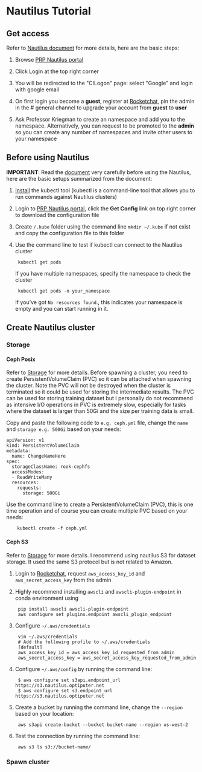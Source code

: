 # Nautilus Tutorial

## Get access
Refer to [Nautilus document](https://ucsd-prp.gitlab.io/userdocs/start/get-access/) for more details, here are the basic steps:

  1. Browse [PRP Nautilus portal](https://nautilus.optiputer.net/)
  
  2. Click Login at the top right corner
  3. You will be redirected to the "CILogon" page: select "Google" and login with google email
  4. On first login you become a **guest**, register at [Rocketchat](https://rocket.nautilus.optiputer.net/home), pin the admin in the # general channel to upgrade your account from **guest** to **user**
  5. Ask Professor Kriegman to create an namespace and add you to the namespace. Alternatively, you can request to be promoted to the **admin** so you can create any number of namespaces and invite other users to your namespace
  
## Before using Nautilus
**IMPORTANT**: Read the [document](https://ucsd-prp.gitlab.io/userdocs/start/quickstart/) very carefully before using the Nautilus, here are the basic setups summarized from the document:
  
  1. [Install](https://kubernetes.io/docs/tasks/tools/install-kubectl/) the kubectl tool (kubectl is a command-line tool that allows you to run commands against Nautilus clusters)
  2. Login to [PRP Nautilus portal](https://nautilus.optiputer.net/), click the **Get Config** link on top right corner to download the configuration file
  3. Create `/.kube` folder using the command line `mkdir ~/.kube` if not exist and copy the configuration file to this folder
  4. Use the command line to test if kubectl can connect to the Nautilus cluster
  
          kubectl get pods
     If you have multiple namespaces, specify the namespace to check the cluster
          
          kubectl get pods -n your_namespace
     If you’ve got `No resources found`., this indicates your namespace is empty and you can start running in it.
     
## Create Nautilus cluster
### Storage
#### Ceph Posix
Refer to [Storage](https://ucsd-prp.gitlab.io/userdocs/storage/toc-storage/) for more details. Before spawning a cluster, you need to create PersistentVolumeClaim (PVC) so it can be attached when spawning the cluster. Note the PVC will not be destroyed when the cluster is terminated so it could be used for storing the intermediate results. The PVC can be used for storing training dataset but I personally do not recommend as intensive I/O operations in PVC is extremely slow, especially for tasks where the dataset is larger than 50Gi and the size per training data is small.

Copy and paste the following code to `e.g. ceph.yml` file, change the `name` and `storage e.g. 500Gi` based on your needs:
    
    apiVersion: v1
    kind: PersistentVolumeClaim
    metadata:
      name: ChangeNameHere
    spec:
      storageClassName: rook-cephfs
      accessModes:
      - ReadWriteMany
      resources:
        requests:
          storage: 500Gi

Use the command line to create a PersistentVolumeClaim (PVC), this is one time operation and of course you can create multiple PVC based on your needs:

        kubectl create -f ceph.yml
        
#### Ceph S3
Refer to [Storage](https://pacificresearchplatform.org/userdocs/storage/ceph-s3/) for more details. I recommend using nautilus S3 for dataset storage. It used the same S3 protocol but is not related to Amazon. 
    
  1. Login to [Rocketchat](https://rocket.nautilus.optiputer.net/home), request `aws_access_key_id` and `aws_secret_access_key` from the admin
    
  2. Highly recommend installing `awscli` and `awscli-plugin-endpoint` in conda environment using
    
          pip install awscli awscli-plugin-endpoint
          aws configure set plugins.endpoint awscli_plugin_endpoint
  
  3. Configure `~/.aws/credentials`
  
          vim ~/.aws/credentials
          # Add the following profile to ~/.aws/credentials
          [default]
          aws_access_key_id = aws_access_key_id_requested_from_admin
          aws_secret_access_key = aws_secret_access_key_requested_from_admin
          
  4. Configure `~/.aws/config` by running the command line:
  
          $ aws configure set s3api.endpoint_url https://s3.nautilus.optiputer.net
          $ aws configure set s3.endpoint_url https://s3.nautilus.optiputer.net
          
  5. Create a bucket by running the command line, change the `--region` based on your location:
  
          aws s3api create-bucket --bucket bucket-name --region us-west-2
          
  6. Test the connection by running the command line:
  
          aws s3 ls s3://bucket-name/
          
### Spawn cluster
